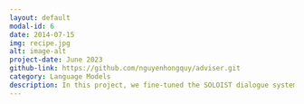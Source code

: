 ```yaml
---
layout: default
modal-id: 6
date: 2014-07-15
img: recipe.jpg
alt: image-alt
project-date: June 2023
github-link: https://github.com/nguyenhongquy/adviser.git
category: Language Models
description: In this project, we fine-tuned the SOLOIST dialogue system—a GPT-2-based model—for the domain of recipe recommendation. Starting with just 40 annotated dialogues, we explored how SOLOIST could adapt to new tasks through data-efficient methods. Our approach included feeding additional examples, incorporating database query results, predicting dialogue policies, and using machine teaching to correct the model’s mistakes. Experimental results showed that increasing dialogue variety and applying machine teaching significantly improved the system's ability to generate relevant, coherent responses. This project highlights the flexibility of end-to-end dialogue models and the importance of structured training strategies for domain-specific adaptation.
---
```

